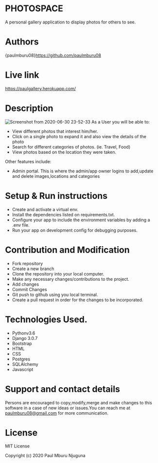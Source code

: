 # PHOTOSPACE
A personal gallery application to display photos for others to see.

# Authors
{paulmburu08}https://github.com/paulmburu08

# Live link
https://paulgallery.herokuapp.com/

# Description
![Screenshot from 2020-06-30 23-52-33](https://user-images.githubusercontent.com/62005677/86175971-eac5ad00-bb2c-11ea-96ac-3e63ced4efd3.png)
As a User you will be able to:
* View different photos that interest him/her.
* Click on a single photo to expand it and also view the details of the photo
* Search for different categories of photos. (ie. Travel, Food)
* View photos based on the location they were taken.

Other features include:
* Admin portal. This is where the admin/app owner logins to add,update and delete images,locations and categories

# Setup & Run instructions
* Create and activate a virtual env.
* Install the dependencies listed on requirements.txt.
* Configure your app to include the environment variables by adding a .env file.
* Run your app on development config for debugging purposes.

# Contribution and Modification
* Fork repository
* Create a new branch
* Clone the repository into your local computer.
* Make any necessary changes/contributions to the project.
* Add changes
* Commit Changes
* Git push to github using you local terminal.
* Create a pull request in order for the changes to be incorporated.

# Technologies Used.
* Pythonv3.6
* Django 3.0.7
* Bootstrap
* HTML
* CSS
* Postgres
* SQLAlchemy
* Javascript

# Support and contact details
Persons are encouraged to copy,modify,merge and make changes to this software in a case of new ideas or issues.You can reach me at paulmburu08@gmail.com for more communication.

# License
MIT License

Copyright (c) 2020 Paul Mburu Njuguna

